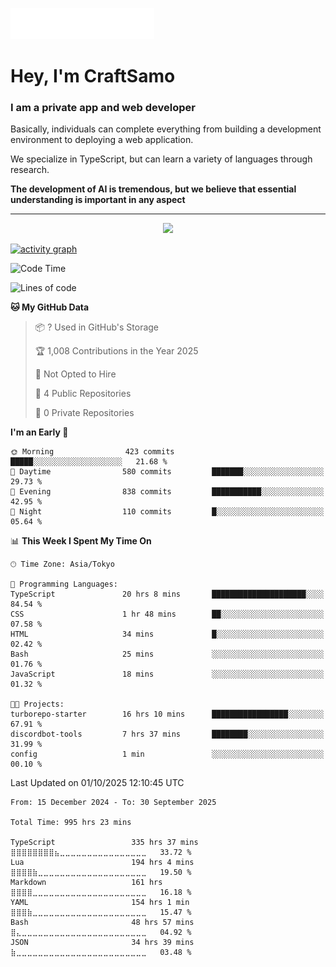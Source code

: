 <img src="images/header.svg"></img>

# Hey, I'm CraftSamo

### I am a private app and web developer

Basically, individuals can complete everything from building a development
environment to deploying a web application.

We specialize in TypeScript, but can learn a variety of languages through
research.

**The development of AI is tremendous, but we believe that essential
understanding is important in any aspect**

---

<p align="center">
  <img alig src="https://github-profile-trophy.vercel.app/?username=craftsamo&theme=onedark&column=-1" />
</p>

[![activity graph](https://github-readme-activity-graph.vercel.app/graph?username=craftsamo&theme=github-dark-dimmed&custom_title=Guilyx%20Activity%20Graph&hide_border=true)](https://github.com/ashutosh00710/github-readme-activity-graph)

<!--START_SECTION:waka-->
![Code Time](http://img.shields.io/badge/Code%20Time-992%20hrs%2042%20mins-blue)

![Lines of code](https://img.shields.io/badge/From%20Hello%20World%20I%27ve%20Written-606.1%20thousand%20lines%20of%20code-blue)

**🐱 My GitHub Data** 

> 📦 ? Used in GitHub's Storage 
 > 
> 🏆 1,008 Contributions in the Year 2025
 > 
> 🚫 Not Opted to Hire
 > 
> 📜 4 Public Repositories 
 > 
> 🔑 0 Private Repositories 
 > 
**I'm an Early 🐤** 

```text
🌞 Morning                423 commits         █████░░░░░░░░░░░░░░░░░░░░   21.68 % 
🌆 Daytime                580 commits         ███████░░░░░░░░░░░░░░░░░░   29.73 % 
🌃 Evening                838 commits         ███████████░░░░░░░░░░░░░░   42.95 % 
🌙 Night                  110 commits         █░░░░░░░░░░░░░░░░░░░░░░░░   05.64 % 
```


📊 **This Week I Spent My Time On** 

```text
🕑︎ Time Zone: Asia/Tokyo

💬 Programming Languages: 
TypeScript               20 hrs 8 mins       █████████████████████░░░░   84.54 % 
CSS                      1 hr 48 mins        ██░░░░░░░░░░░░░░░░░░░░░░░   07.58 % 
HTML                     34 mins             █░░░░░░░░░░░░░░░░░░░░░░░░   02.42 % 
Bash                     25 mins             ░░░░░░░░░░░░░░░░░░░░░░░░░   01.76 % 
JavaScript               18 mins             ░░░░░░░░░░░░░░░░░░░░░░░░░   01.32 % 

🐱‍💻 Projects: 
turborepo-starter        16 hrs 10 mins      █████████████████░░░░░░░░   67.91 % 
discordbot-tools         7 hrs 37 mins       ████████░░░░░░░░░░░░░░░░░   31.99 % 
config                   1 min               ░░░░░░░░░░░░░░░░░░░░░░░░░   00.10 % 
```


 Last Updated on 01/10/2025 12:10:45 UTC
<!--END_SECTION:waka-->

<!--START_SECTION:waka-simple-->

```text
From: 15 December 2024 - To: 30 September 2025

Total Time: 995 hrs 23 mins

TypeScript                 335 hrs 37 mins ⣿⣿⣿⣿⣿⣿⣿⣿⣦⣀⣀⣀⣀⣀⣀⣀⣀⣀⣀⣀⣀⣀⣀⣀⣀   33.72 %
Lua                        194 hrs 4 mins  ⣿⣿⣿⣿⣷⣀⣀⣀⣀⣀⣀⣀⣀⣀⣀⣀⣀⣀⣀⣀⣀⣀⣀⣀⣀   19.50 %
Markdown                   161 hrs         ⣿⣿⣿⣿⣀⣀⣀⣀⣀⣀⣀⣀⣀⣀⣀⣀⣀⣀⣀⣀⣀⣀⣀⣀⣀   16.18 %
YAML                       154 hrs 1 min   ⣿⣿⣿⣷⣀⣀⣀⣀⣀⣀⣀⣀⣀⣀⣀⣀⣀⣀⣀⣀⣀⣀⣀⣀⣀   15.47 %
Bash                       48 hrs 57 mins  ⣿⣄⣀⣀⣀⣀⣀⣀⣀⣀⣀⣀⣀⣀⣀⣀⣀⣀⣀⣀⣀⣀⣀⣀⣀   04.92 %
JSON                       34 hrs 39 mins  ⣷⣀⣀⣀⣀⣀⣀⣀⣀⣀⣀⣀⣀⣀⣀⣀⣀⣀⣀⣀⣀⣀⣀⣀⣀   03.48 %
```

<!--END_SECTION:waka-simple-->

